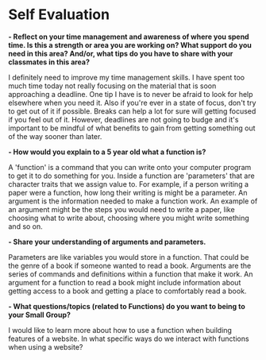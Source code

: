 # Self Evaluation

**- Reflect on your time management and awareness of where you spend time. Is this a strength or area you are working on? What support do you need in this area? And/or, what tips do you have to share with your classmates in this area?**

I definitely need to improve my time management skills. I have spent too much time today not really focusing on the material that is soon approaching a deadline. One tip I have is to never be afraid to look for help elsewhere when you need it. Also if you're ever in a state of focus, don't try to get out of it if possible. Breaks can help a lot for sure will getting focused if you feel out of it. However, deadlines are not going to budge and it's important to be mindful of what benefits to gain from getting something out of the way sooner than later.

**- How would you explain to a 5 year old what a function is?**

A 'function' is a command that you can write onto your computer program to get it to do something for you. Inside a function are 'parameters' that are character traits that we assign value to. For example, if a person writing a paper were a function, how long their writing is might be a parameter. An argument is the information needed to make a function work. An example of an argument might be the steps you would need to write a paper, like choosing what to write about, choosing where you might write something and so on.

**- Share your understanding of arguments and parameters.**

Parameters are like variables you would store in a function. That could be the genre of a book if someone wanted to read a book. Arguments are the series of commands and definitions within a function that make it work. An argument for a function to read a book might include information about getting access to a book and getting a place to comfortably read a book.

**- What questions/topics (related to Functions) do you want to being to your Small Group?**

I would like to learn more about how to use a function when building features of a website. In what specific ways do we interact with functions when using a website?
